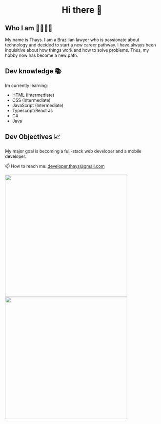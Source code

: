 
<h1 align="center">Hi there 👋</h1>
<h2>Who I am 🖐🏻🤷‍♀️</h2>
<p>
  My name is Thays. I am a Brazilian lawyer who is passionate about technology
  and decided to start a new career pathway. I have always been inquisitive
  about how things work and how to solve problems. Thus, my hobby now has become
  a new path.
</p>

<h2>Dev knowledge 📚</h2>
<p>Im currently learning:</p>
    <ul>
        <li>HTML (Intermediate)</li>
        <li>CSS (Intermediate)</li>
        <li>JavaScript (Intermediate) </li>
        <li>Typescript/React Js </li>
        <li>C#</li>
        <li>Java</li>
    </ul>
      
  

<h2>Dev Objectives 📈</h2>
<p>
  My major goal is becoming a full-stack web developer and a mobile developer.
</p>


 📫 How to reach me: developer.thays@gmail.com
<p align="center">
        <img width="400px" align="left" src="https://github-readme-stats.vercel.app/api/top-langs/?username=tatacsd&hide=html&layout=compact&theme=dracula" />
        <img width="400px" align="left" src="https://github-readme-stats.vercel.app/api?username=tatacsd&theme=dracula"/>
</p><br>
<!--
**tatacsd/tatacsd** is a ✨ _special_ ✨ repository because its `README.md` (this file) appears on your GitHub profile.

Here are some ideas to get you started:

- 🔭 I’m currently working on ...
- 🌱 I’m currently learning ...
- 👯 I’m looking to collaborate on ...
- 🤔 I’m looking for help with ...
- 💬 Ask me about ...
-
- 😄 Pronouns: ...
- ⚡ Fun fact: ...
-->
